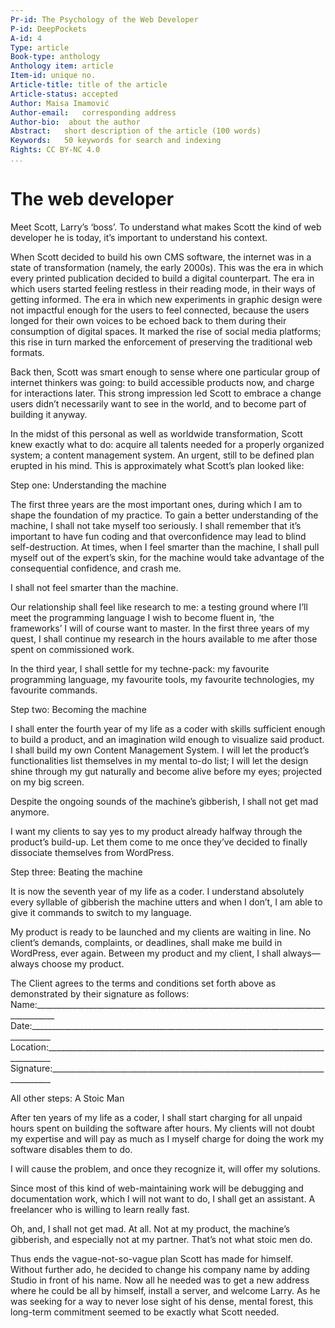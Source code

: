 ```yaml
---
Pr-id: The Psychology of the Web Developer 
P-id: DeepPockets
A-id: 4
Type: article
Book-type: anthology
Anthology item: article
Item-id: unique no.
Article-title: title of the article
Article-status: accepted
Author: Maisa Imamović
Author-email:   corresponding address
Author-bio:  about the author
Abstract:   short description of the article (100 words)
Keywords:   50 keywords for search and indexing
Rights: CC BY-NC 4.0
...
```


# The web developer

Meet Scott, Larry’s ‘boss’. To understand what makes Scott the kind of web developer he is today, it’s important to understand his context. 

When Scott decided to build his own CMS software, the internet was in a state of transformation (namely, the early 2000s). This was the era in which every printed publication decided to build a digital counterpart. The era in which users started feeling restless in their reading mode, in their ways of getting informed. The era in which new experiments in graphic design were not impactful enough for the users to feel connected, because the users longed for their own voices to be echoed back to them during their consumption of digital spaces. It marked the rise of social media platforms; this rise in turn marked the enforcement of preserving the traditional web formats. 

Back then, Scott was smart enough to sense where one particular group of internet thinkers was going: to build accessible products now, and charge for interactions later. This strong impression led Scott to embrace a change users didn’t necessarily want to see in the world, and to become part of building it anyway. 

In the midst of this personal as well as worldwide transformation, Scott knew exactly what to do: acquire all talents needed for a properly organized system; a content management system. An urgent, still to be defined plan erupted in his mind. This is approximately what Scott’s plan looked like:

Step one: Understanding the machine

The first three years are the most important ones, during which I am to shape the foundation of my practice. To gain a better understanding of the machine, I shall not take myself too seriously. 
I shall remember that it’s important to have fun coding and that overconfidence may lead to blind self-destruction. At times, when I feel smarter than the machine, I shall pull myself out of the expert’s skin, for the machine would take advantage of the consequential confidence,
and crash me. 

I shall not feel smarter than the machine. 

Our relationship shall feel like research to me: a testing ground where I’ll meet the programming language I wish to become fluent in, ‘the frameworks’ I will of course want to master. In the first three years of my quest, I shall continue my research in the hours available to me after those spent on commissioned work.

In the third year, I shall settle for my techne-pack: my favourite programming language, my favourite tools, my favourite technologies, my favourite commands. 

Step two: Becoming the machine

I shall enter the fourth year of my life as a coder with skills sufficient enough to build a product, and an imagination wild enough to visualize said product. I shall build my own Content Management System. I will let the product’s functionalities list themselves in my mental to-do list; I will let the design shine through my gut naturally and become alive before my eyes; projected on my big screen. 

Despite the ongoing sounds of the machine’s gibberish, I shall not get mad anymore. 

I want my clients to say yes to my product already halfway through the product’s build-up. Let them come to me once they’ve decided to finally dissociate themselves from WordPress.

Step three: Beating the machine

It is now the seventh year of my life as a coder. I understand absolutely every syllable of gibberish the machine utters and when I don’t, I am able to give it commands to switch to my language. 

My product is ready to be launched and my clients are waiting in line. 
No client’s demands, complaints, or deadlines, shall make me build in WordPress, ever again. Between my product and my client, I shall always—always choose my product. 

The Client agrees to the terms and conditions set forth above as demonstrated by their signature as follows: 
Name:___________________________________________________________________________________
Date:___________________________________________________________________________________
Location:_______________________________________________________________________________
Signature:______________________________________________________________________________

All other steps: A Stoic Man

After ten years of my life as a coder, I shall start charging for all unpaid hours spent on building the software after hours. My clients will not doubt my expertise and will pay as much as I myself charge for doing the work my software disables them to do. 

I will cause the problem, and once they recognize it, will offer my solutions.

Since most of this kind of web-maintaining work will be debugging and documentation work, which I will not want to do, I shall get an assistant. A freelancer who is willing to learn really fast. 

Oh, and, I shall not get mad. At all. Not at my product, the machine’s gibberish, and especially not at my partner. That’s not what stoic men do. 

Thus ends the vague-not-so-vague plan Scott has made for himself. Without further ado, he decided to change his company name by adding Studio in front of his name. Now all he needed was to get a new address where he could be all by himself, install a server, and welcome Larry. As he was seeking for a way to never lose sight of his dense, mental forest, this long-term commitment seemed to be exactly what Scott needed.
